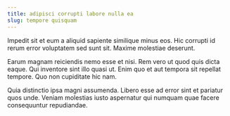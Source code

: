 ```yaml
---
title: adipisci corrupti labore nulla ea
slug: tempore quisquam
---
```


Impedit sit et eum a aliquid sapiente similique minus eos. Hic corrupti id rerum error voluptatem sed sunt sit. Maxime molestiae deserunt.

Earum magnam reiciendis nemo esse et nisi. Rem vero ut quod quis dicta eaque. Qui inventore sint illo quasi ut. Enim quo et aut tempora sit repellat tempore. Quo non cupiditate hic nam.

Quia distinctio ipsa magni assumenda. Libero esse ad error sint et pariatur quos unde. Veniam molestias iusto aspernatur qui numquam quae facere consequuntur repudiandae.
